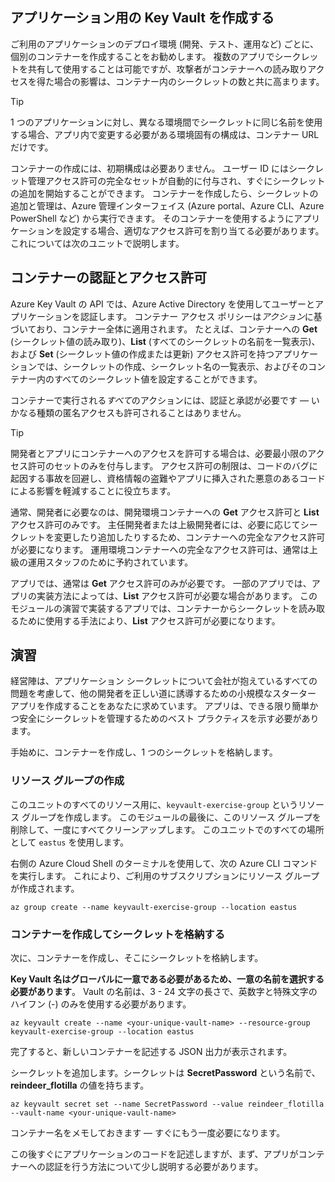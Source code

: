 ## <a name="creating-key-vaults-for-your-applications"></a>アプリケーション用の Key Vault を作成する

ご利用のアプリケーションのデプロイ環境 (開発、テスト、運用など) ごとに、個別のコンテナーを作成することをお勧めします。 複数のアプリでシークレットを共有して使用することは可能ですが、攻撃者がコンテナーへの読み取りアクセスを得た場合の影響は、コンテナー内のシークレットの数と共に高まります。

> [!TIP]
> 1 つのアプリケーションに対し、異なる環境間でシークレットに同じ名前を使用する場合、アプリ内で変更する必要がある環境固有の構成は、コンテナー URL だけです。

コンテナーの作成には、初期構成は必要ありません。 ユーザー ID にはシークレット管理アクセス許可の完全なセットが自動的に付与され、すぐにシークレットの追加を開始することができます。 コンテナーを作成したら、シークレットの追加と管理は、Azure 管理インターフェイス (Azure portal、Azure CLI、Azure PowerShell など) から実行できます。 そのコンテナーを使用するようにアプリケーションを設定する場合、適切なアクセス許可を割り当てる必要があります。これについては次のユニットで説明します。

## <a name="vault-authentication-and-permissions"></a>コンテナーの認証とアクセス許可

Azure Key Vault の API では、Azure Active Directory を使用してユーザーとアプリケーションを認証します。 コンテナー アクセス ポリシーは*アクション*に基づいており、コンテナー全体に適用されます。 たとえば、コンテナーへの **Get** (シークレット値の読み取り)、**List** (すべてのシークレットの名前を一覧表示)、および **Set** (シークレット値の作成または更新) アクセス許可を持つアプリケーションでは、シークレットの作成、シークレット名の一覧表示、およびそのコンテナー内のすべてのシークレット値を設定することができます。

コンテナーで実行される*すべて*のアクションには、認証と承認が必要です &mdash; いかなる種類の匿名アクセスも許可されることはありません。

> [!TIP]
> 開発者とアプリにコンテナーへのアクセスを許可する場合は、必要最小限のアクセス許可のセットのみを付与します。 アクセス許可の制限は、コードのバグに起因する事故を回避し、資格情報の盗難やアプリに挿入された悪意のあるコードによる影響を軽減することに役立ちます。

通常、開発者に必要なのは、開発環境コンテナーへの **Get** アクセス許可と **List** アクセス許可のみです。 主任開発者または上級開発者には、必要に応じてシークレットを変更したり追加したりするため、コンテナーへの完全なアクセス許可が必要になります。 運用環境コンテナーへの完全なアクセス許可は、通常は上級の運用スタッフのために予約されています。

アプリでは、通常は **Get** アクセス許可のみが必要です。 一部のアプリでは、アプリの実装方法によっては、**List** アクセス許可が必要な場合があります。 このモジュールの演習で実装するアプリでは、コンテナーからシークレットを読み取るために使用する手法により、**List** アクセス許可が必要になります。

## <a name="exercise"></a>演習

経営陣は、アプリケーション シークレットについて会社が抱えているすべての問題を考慮して、他の開発者を正しい道に誘導するための小規模なスターター アプリを作成することをあなたに求めています。 アプリは、できる限り簡単かつ安全にシークレットを管理するためのベスト プラクティスを示す必要があります。

手始めに、コンテナーを作成し、1 つのシークレットを格納します。

### <a name="create-a-resource-group"></a>リソース グループの作成

このユニットのすべてのリソース用に、`keyvault-exercise-group` というリソース グループを作成します。 このモジュールの最後に、このリソース グループを削除して、一度にすべてクリーンアップします。 このユニットでのすべての場所として `eastus` を使用します。

右側の Azure Cloud Shell のターミナルを使用して、次の Azure CLI コマンドを実行します。 これにより、ご利用のサブスクリプションにリソース グループが作成されます。

```azurecli
az group create --name keyvault-exercise-group --location eastus
```

### <a name="create-the-vault-and-store-the-secret-in-it"></a>コンテナーを作成してシークレットを格納する

次に、コンテナーを作成し、そこにシークレットを格納します。

**Key Vault 名はグローバルに一意である必要があるため、一意の名前を選択する必要があります**。 Vault の名前は、3 - 24 文字の長さで、英数字と特殊文字のハイフン (-) のみを使用する必要があります。

```azurecli
az keyvault create --name <your-unique-vault-name> --resource-group keyvault-exercise-group --location eastus
```

完了すると、新しいコンテナーを記述する JSON 出力が表示されます。

シークレットを追加します。シークレットは **SecretPassword** という名前で、**reindeer_flotilla** の値を持ちます。

```azurecli
az keyvault secret set --name SecretPassword --value reindeer_flotilla --vault-name <your-unique-vault-name>
```

コンテナー名をメモしておきます &mdash; すぐにもう一度必要になります。

この後すぐにアプリケーションのコードを記述しますが、まず、アプリがコンテナーへの認証を行う方法について少し説明する必要があります。